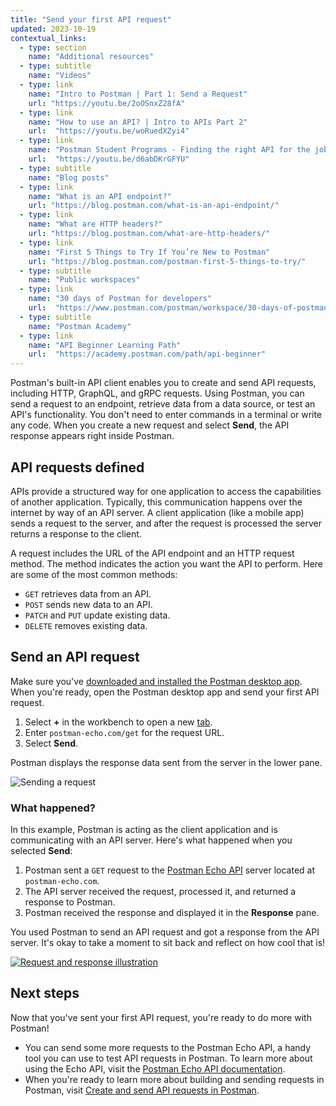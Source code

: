 ```yaml
---
title: "Send your first API request"
updated: 2023-10-19
contextual_links:
  - type: section
    name: "Additional resources"
  - type: subtitle
    name: "Videos"
  - type: link
    name: "Intro to Postman | Part 1: Send a Request"
    url: "https://youtu.be/2oOSnxZ28fA"
  - type: link
    name: "How to use an API? | Intro to APIs Part 2"
    url:  "https://youtu.be/woRuedXZyi4"
  - type: link
    name: "Postman Student Programs - Finding the right API for the job"
    url:  "https://youtu.be/d6abDKrGFYU"
  - type: subtitle
    name: "Blog posts"
  - type: link
    name: "What is an API endpoint?"
    url: "https://blog.postman.com/what-is-an-api-endpoint/"
  - type: link
    name: "What are HTTP headers?"
    url: "https://blog.postman.com/what-are-http-headers/"
  - type: link
    name: "First 5 Things to Try If You’re New to Postman"
    url: "https://blog.postman.com/postman-first-5-things-to-try/"
  - type: subtitle
    name: "Public workspaces"
  - type: link
    name: "30 days of Postman for developers"
    url:  "https://www.postman.com/postman/workspace/30-days-of-postman-for-developers/overview"
  - type: subtitle
    name: "Postman Academy"
  - type: link
    name: "API Beginner Learning Path"
    url:  "https://academy.postman.com/path/api-beginner"
---
```


Postman's built-in API client enables you to create and send API requests, including HTTP, GraphQL, and gRPC requests. Using Postman, you can send a request to an endpoint, retrieve data from a data source, or test an API's functionality. You don't need to enter commands in a terminal or write any code. When you create a new request and select **Send**, the API response appears right inside Postman.

## API requests defined

APIs provide a structured way for one application to access the capabilities of another application. Typically, this communication happens over the internet by way of an API server. A client application (like a mobile app) sends a request to the server, and after the request is processed the server returns a response to the client.

A request includes the URL of the API endpoint and an HTTP request method. The method indicates the action you want the API to perform. Here are some of the most common methods:

* `GET` retrieves data from an API.
* `POST` sends new data to an API.
* `PATCH` and `PUT` update existing data.
* `DELETE` removes existing data.

## Send an API request

Make sure you've [downloaded and installed the Postman desktop app](/docs/getting-started/first-steps/get-postman/). When you're ready, open the Postman desktop app and send your first API request.

1. Select **+** in the workbench to open a new [tab](/docs/getting-started/basics/navigating-postman/#tabs).
1. Enter `postman-echo.com/get` for the request URL.
1. Select **Send**.

Postman displays the response data sent from the server in the lower pane.

<img alt="Sending a request" src="https://assets.postman.com/postman-docs/v10/send-first-request-v10-21.jpg">

### What happened?

In this example, Postman is acting as the client application and is communicating with an API server. Here's what happened when you selected **Send**:

1. Postman sent a `GET` request to the [Postman Echo API](https://www.postman.com/postman/workspace/published-postman-templates/documentation/631643-f695cab7-6878-eb55-7943-ad88e1ccfd65?ctx=documentation) server located at `postman-echo.com`.
1. The API server received the request, processed it, and returned a response to Postman.
1. Postman received the response and displayed it in the **Response** pane.

You used Postman to send an API request and got a response from the API server. It's okay to take a moment to sit back and reflect on how cool that is!

[![Request and response illustration](https://assets.postman.com/postman-docs/anatomy-of-a-request-v8.jpg)](https://assets.postman.com/postman-docs/anatomy-of-a-request-v8.jpg)

## Next steps

Now that you've sent your first API request, you're ready to do more with Postman!

* You can send some more requests to the Postman Echo API, a handy tool you can use to test API requests in Postman. To learn more about using the Echo API, visit the [Postman Echo API documentation](/docs/developer/echo-api/).
* When you're ready to learn more about building and sending requests in Postman, visit [Create and send API requests in Postman](/docs/sending-requests/requests/).
